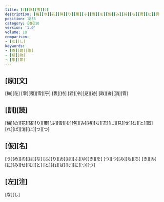 ```yaml
---
title: [（][詠][雪][）]
description: [梅][の][花][降][り][覆][ふ][雪][を][包][み][持][ち][君][に][見][せ][む][と][取][れ][ば][消][に][つ][つ]
position: 1833
category: [巻]10
version: '1.0'
volume: 10
comparison:
- [な][し]
keywords:
- [春][雑][歌]
- [植][物]
- [季][節]
---
```


## [原][文]

[梅][花] [零][覆][雪][乎] [褁][持] [君][令][見][跡] [取][者][消][管]

## [訓][読]

[梅][の][花][降][り][覆][ふ][雪][を][包][み][持][ち][君][に][見][せ][む][と][取][れ][ば][消][に][つ][つ]

## [仮][名]

[う][め][の][は][な] [ふ][り][お][ほ][ふ][ゆ][き][を] [つ][つ][み][も][ち] [き][み][に][み][せ][む][と] [と][れ][ば][け][に][つ][つ]

## [左][注]

[な][し]
